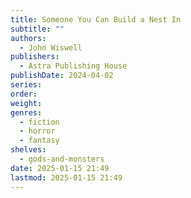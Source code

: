 ```yaml
---
title: Someone You Can Build a Nest In
subtitle: ""
authors:
  - John Wiswell
publishers:
  - Astra Publishing House
publishDate: 2024-04-02
series: 
order: 
weight: 
genres:
  - fiction
  - horror
  - fantasy
shelves:
  - gods-and-monsters
date: 2025-01-15 21:49
lastmod: 2025-01-15 21:49
---
```

